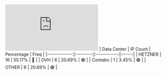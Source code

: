 ![Diagramm](https://github.com/obajay/StateSync-snapshots/blob/main/Projects/Rebus/1/README.md)
| Data Center | IP Count | Percentage | Freq |
|:------------:|:--------:|:-----------:|:-----:|
| HETZNER | 16 | 55.17% | 🔴 |
| OVH | 6 | 20.69% | 🟢 |
| Contabo | 1 | 3.45% | 🟢 |
| OTHER | 6 | 20.69% | 🟢 |